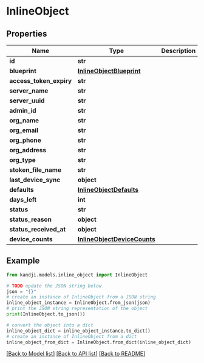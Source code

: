 # InlineObject


## Properties

Name | Type | Description | Notes
------------ | ------------- | ------------- | -------------
**id** | **str** |  | [optional] 
**blueprint** | [**InlineObjectBlueprint**](InlineObjectBlueprint.md) |  | [optional] 
**access_token_expiry** | **str** |  | [optional] 
**server_name** | **str** |  | [optional] 
**server_uuid** | **str** |  | [optional] 
**admin_id** | **str** |  | [optional] 
**org_name** | **str** |  | [optional] 
**org_email** | **str** |  | [optional] 
**org_phone** | **str** |  | [optional] 
**org_address** | **str** |  | [optional] 
**org_type** | **str** |  | [optional] 
**stoken_file_name** | **str** |  | [optional] 
**last_device_sync** | **object** |  | [optional] 
**defaults** | [**InlineObjectDefaults**](InlineObjectDefaults.md) |  | [optional] 
**days_left** | **int** |  | [optional] 
**status** | **str** |  | [optional] 
**status_reason** | **object** |  | [optional] 
**status_received_at** | **object** |  | [optional] 
**device_counts** | [**InlineObjectDeviceCounts**](InlineObjectDeviceCounts.md) |  | [optional] 

## Example

```python
from kandji.models.inline_object import InlineObject

# TODO update the JSON string below
json = "{}"
# create an instance of InlineObject from a JSON string
inline_object_instance = InlineObject.from_json(json)
# print the JSON string representation of the object
print(InlineObject.to_json())

# convert the object into a dict
inline_object_dict = inline_object_instance.to_dict()
# create an instance of InlineObject from a dict
inline_object_from_dict = InlineObject.from_dict(inline_object_dict)
```
[[Back to Model list]](../README.md#documentation-for-models) [[Back to API list]](../README.md#documentation-for-api-endpoints) [[Back to README]](../README.md)


